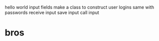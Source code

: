 hello world
input fields
make a class to construct user logins
same with passwords
receive input
save input
call input
# bros